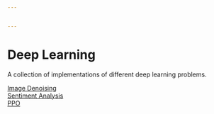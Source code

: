 ```yaml
---


---
```


<h1 id="deep-learning">Deep Learning</h1>
<p>A collection of implementations of different deep learning problems.</p>
<p><a href="image-denoising/">Image Denoising</a><br>
<a href="sentiment-analysis/">Sentiment Analysis</a><br>
<a href="multi-agent-ppo/">PPO</a></p>

